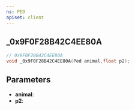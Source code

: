 ```yaml
---
ns: PED
apiset: client
---
```

## _0x9F0F28B42C4EE80A

```c
// 0x9F0F28B42C4EE80A
void _0x9F0F28B42C4EE80A(Ped animal,float p2);
```


## Parameters
* **animal**:
* **p2**:



